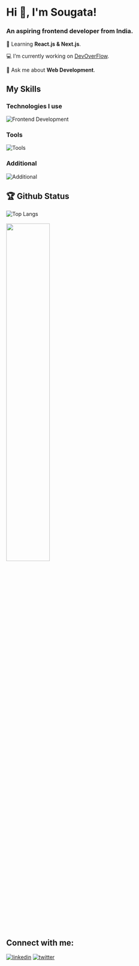 # Hi 👋, I'm Sougata! 
<h3>An aspiring frontend developer from India.</h3>

🌱 Learning **React.js & Next.js**.

💻 I’m currently working on [DevOverFlow](https://github.com/sougatadas9874/DevOverFlow).

💬 Ask me about **Web Development**.

## My Skills

### Technologies I use
![Frontend Development](https://skillicons.dev/icons?i=html,css,js,ts,tailwind,react,nodejs,mongodb)
### Tools
![Tools](https://skillicons.dev/icons?i=git,github,vercel)
### Additional
![Additional](https://skillicons.dev/icons?i=java,c)



## 🏆 Github Status 
![Top Langs](https://github-readme-stats.vercel.app/api/top-langs?username=sougatadas9874&show_icons=true&locale=en&layout=compact&theme=tokyonight)
<br/>
<br/>
<img  src="https://github-readme-streak-stats.herokuapp.com/?user=sougatadas9874&theme=tokyonight" width="48%" >

## Connect with me:
[![linkedin](https://skillicons.dev/icons?i=linkedin)](https://www.linkedin.com/in/sougata-das-680a97287/)
[![twitter](https://skillicons.dev/icons?i=twitter)](https://twitter.com/sougata_9874)

